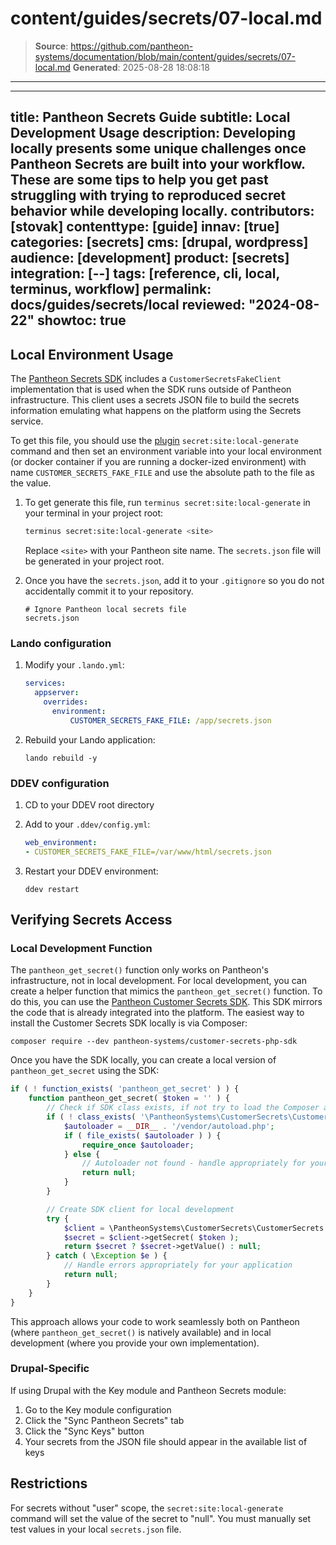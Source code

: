 # content/guides/secrets/07-local.md

> **Source**: https://github.com/pantheon-systems/documentation/blob/main/content/guides/secrets/07-local.md
> **Generated**: 2025-08-28 18:08:18

---

---
title: Pantheon Secrets Guide
subtitle: Local Development Usage
description: Developing locally presents some unique challenges once Pantheon Secrets are built into your workflow. These are some tips to help you get past struggling with trying to reproduced secret behavior while developing locally.
contributors: [stovak]
contenttype: [guide]
innav: [true]
categories: [secrets]
cms: [drupal, wordpress]
audience: [development]
product: [secrets]
integration: [--]
tags: [reference, cli, local, terminus, workflow]
permalink: docs/guides/secrets/local
reviewed: "2024-08-22"
showtoc: true
---
## Local Environment Usage

The [Pantheon Secrets SDK](https://github.com/pantheon-systems/customer-secrets-php-sdk) includes a `CustomerSecretsFakeClient` implementation that is used when the SDK runs outside of Pantheon infrastructure. This client uses a secrets JSON file to build the secrets information emulating what happens on the platform using the Secrets service.

To get this file, you should use the [plugin](https://github.com/pantheon-systems/terminus-secrets-manager-plugin/) `secret:site:local-generate` command and then set an environment variable into your local environment (or docker container if you are running a docker-ized environment) with name `CUSTOMER_SECRETS_FAKE_FILE` and use the absolute path to the file as the value.

1.  To get generate this file, run `terminus secret:site:local-generate` in your terminal in your project root:

    ```bash
    terminus secret:site:local-generate <site>
    ```

    Replace `<site>` with your Pantheon site name. The `secrets.json` file will be generated in your project root.

1. Once you have the `secrets.json`, add it to your `.gitignore` so you do not accidentally commit it to your repository.

    ```text
    # Ignore Pantheon local secrets file
    secrets.json
    ```

### Lando configuration

1. Modify your `.lando.yml`:
    ```yaml
    services:
      appserver:
        overrides:
          environment:
              CUSTOMER_SECRETS_FAKE_FILE: /app/secrets.json
    ```

1. Rebuild your Lando application:
    ```bash{promptUser: user}
    lando rebuild -y
    ```

### DDEV configuration

1. CD to your DDEV root directory
1. Add to your `.ddev/config.yml`:
    ```yaml
    web_environment:
    - CUSTOMER_SECRETS_FAKE_FILE=/var/www/html/secrets.json
    ```

1. Restart your DDEV environment:
    ```bash{promptUser: user}
    ddev restart
    ```

## Verifying Secrets Access

### Local Development Function

The `pantheon_get_secret()` function only works on Pantheon's infrastructure, not in local development.  For local development, you can create a helper function that mimics the `pantheon_get_secret()` function. To do this, you can use the [Pantheon Customer Secrets SDK](https://github.com/pantheon-systems/customer-secrets-php-sdk). This SDK mirrors the code that is already integrated into the platform. The easiest way to install the Customer Secrets SDK locally is via Composer:

```bash{promptUser: user}
composer require --dev pantheon-systems/customer-secrets-php-sdk
```

Once you have the SDK locally, you can create a local version of `pantheon_get_secret` using the SDK:

```php
if ( ! function_exists( 'pantheon_get_secret' ) ) {
    function pantheon_get_secret( $token = '' ) {
        // Check if SDK class exists, if not try to load the Composer autoloader.
        if ( ! class_exists( '\PantheonSystems\CustomerSecrets\CustomerSecrets' ) ) {
            $autoloader = __DIR__ . '/vendor/autoload.php';
			if ( file_exists( $autoloader ) ) {
				require_once $autoloader;
			} else {
                // Autoloader not found - handle appropriately for your application.
                return null;
            }
        }

        // Create SDK client for local development
		try {
			$client = \PantheonSystems\CustomerSecrets\CustomerSecrets::create()->getClient();
			$secret = $client->getSecret( $token );
			return $secret ? $secret->getValue() : null;
		} catch ( \Exception $e ) {
            // Handle errors appropriately for your application
			return null;
		}
    }
}
```

This approach allows your code to work seamlessly both on Pantheon (where `pantheon_get_secret()` is natively available) and in local development (where you provide your own implementation).

### Drupal-Specific
If using Drupal with the Key module and Pantheon Secrets module:
1. Go to the Key module configuration
2. Click the "Sync Pantheon Secrets" tab
3. Click the "Sync Keys" button
4. Your secrets from the JSON file should appear in the available list of keys

## Restrictions
For secrets without "user" scope, the `secret:site:local-generate` command will set the value of the secret to "null". You must manually set test values in your local `secrets.json` file.
